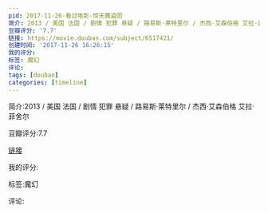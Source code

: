 ```yaml
---
pid: 2017-11-26-看过电影-惊天魔盗团
简介: 2013 / 美国 法国 / 剧情 犯罪 悬疑 / 路易斯·莱特里尔 / 杰西·艾森伯格 艾拉·菲舍尔
豆瓣评分: '7.7'
链接: https://movie.douban.com/subject/6517421/
创建时间: '2017-11-26 16:26:15'
我的评分:
标签: 魔幻
评论:
tags: [douban]
categories: [timeline]
---
```

简介:2013 / 美国 法国 / 剧情 犯罪 悬疑 / 路易斯·莱特里尔 / 杰西·艾森伯格 艾拉·菲舍尔

豆瓣评分:7.7

[链接](https://movie.douban.com/subject/6517421/)

我的评分:

标签:魔幻

评论:

